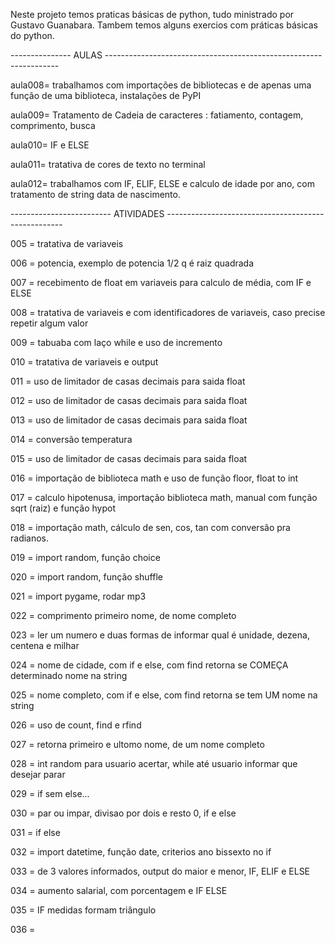 Neste projeto temos praticas básicas de python, tudo ministrado por Gustavo Guanabara.
Tambem temos alguns exercios com práticas básicas do python.

--------------- AULAS ------------------------------------------------------------------

aula008= trabalhamos com importações de bibliotecas e de apenas uma função de uma biblioteca, instalações de PyPI

aula009= Tratamento de Cadeia de caracteres : fatiamento, contagem, comprimento, busca

aula010= IF e ELSE

aula011= tratativa de cores de texto no terminal

aula012= trabalhamos com IF, ELIF, ELSE e calculo de idade por ano, com tratamento de string data de nascimento.


------------------------- ATIVIDADES ----------------------------------------------------

005 = tratativa de variaveis

006 = potencia, exemplo de potencia 1/2 q é raiz quadrada

007 = recebimento de float em variaveis para calculo de média, com IF e ELSE

008 = tratativa de variaveis e com identificadores de variaveis, caso precise repetir algum valor

009 = tabuaba com laço while e uso de incremento 

010 = tratativa de variaveis e output

011 = uso de limitador de casas decimais para saida float

012 = uso de limitador de casas decimais para saida float

013 = uso de limitador de casas decimais para saida float

014 = conversão temperatura

015 = uso de limitador de casas decimais para saida float

016 = importação de biblioteca math e uso de função floor, float to int

017 = calculo hipotenusa, importação biblioteca math, manual com função sqrt (raiz) e função hypot

018 = importação math, cálculo de sen, cos, tan com conversão pra radianos.

019 = import random, função choice

020 = import random, função shuffle

021 = import pygame, rodar mp3

022 = comprimento primeiro nome, de nome completo

023 = ler um numero e duas formas de informar qual é unidade, dezena, centena e milhar

024 = nome de cidade, com if e else, com find retorna se COMEÇA determinado nome na string

025 = nome completo, com if e else, com find retorna se tem UM nome na string

026 = uso de count, find e rfind

027 = retorna primeiro e ultomo nome, de um nome completo

028 = int random para usuario acertar, while até usuario informar que desejar parar

029 = if sem else...

030 = par ou impar, divisao por dois e resto 0, if e else

031 = if else

032 = import datetime, função date, criterios ano bissexto no if

033 = de 3 valores informados, output do maior e menor, IF, ELIF e ELSE

034 = aumento salarial, com porcentagem e IF ELSE

035 = IF medidas formam triângulo

036 = 
